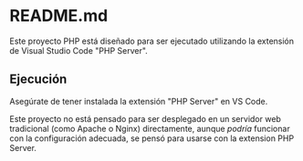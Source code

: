 # README.md

Este proyecto PHP está diseñado para ser ejecutado utilizando la extensión de Visual Studio Code "PHP Server".

## Ejecución

Asegúrate de tener instalada la extensión "PHP Server" en VS Code.

Este proyecto no está pensado para ser desplegado en un servidor web tradicional (como Apache o Nginx) directamente, aunque *podría* funcionar con la configuración adecuada, se pensó para usarse con la extension PHP Server.